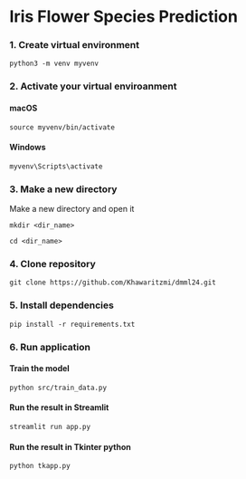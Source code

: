 # Iris Flower Species Prediction

### 1. Create virtual environment

```
python3 -m venv myvenv
```

### 2. Activate your virtual enviroanment
#### macOS
```
source myvenv/bin/activate
```

#### Windows
```
myvenv\Scripts\activate
```

### 3. Make a new directory
Make a new directory and open it
```
mkdir <dir_name>
```

```
cd <dir_name>
```

### 4. Clone repository
```
git clone https://github.com/Khawaritzmi/dmml24.git
```

### 5. Install dependencies
```
pip install -r requirements.txt
```

### 6. Run application
#### Train the model
```
python src/train_data.py
```
#### Run the result in Streamlit
```
streamlit run app.py
```
#### Run the result in Tkinter python
```
python tkapp.py
```